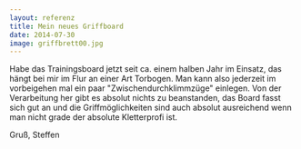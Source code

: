 ```yaml
---
layout: referenz
title: Mein neues Griffboard
date: 2014-07-30
image: griffbrett00.jpg
---
```


Habe das Trainingsboard jetzt seit ca. einem halben Jahr im Einsatz, 
das hängt bei mir im Flur an einer Art Torbogen. 
Man kann also jederzeit im vorbeigehen mal ein paar "Zwischendurchklimmzüge" einlegen. 
Von der Verarbeitung her gibt es absolut nichts zu beanstanden, 
das Board fasst sich gut an und die Griffmöglichkeiten 
sind auch absolut ausreichend wenn man nicht grade der absolute Kletterprofi ist.

Gruß, Steffen